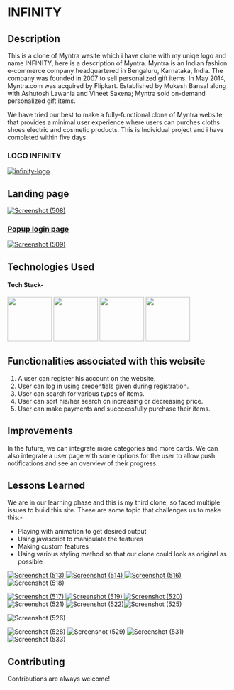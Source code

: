  # INFINITY




## Description

This is a clone of Myntra wesite which i have clone with my uniqe logo and name INFINITY, here is a description of Myntra.
Myntra is an Indian fashion e-commerce company headquartered in Bengaluru, Karnataka, India. The company was founded in 2007 to sell personalized gift items. In May 2014, Myntra.com was acquired by Flipkart. Established by Mukesh Bansal along with Ashutosh Lawania and Vineet Saxena; Myntra sold on-demand personalized gift items.


We have tried our best to make a fully-functional clone of Myntra website that provides a minimal user experience where users can purches cloths shoes electric and cosmetic products. This is Individual project and i have completed within five days
### LOGO INFINITY 






<a href="">![infinity-logo](https://user-images.githubusercontent.com/112960345/229367639-c2566fb7-7737-46c3-ab1c-e0cf1067d46f.png)</a>
## Landing page
<a href="">![Screenshot (508)](https://user-images.githubusercontent.com/112960345/229367768-015452a9-d8b1-47f3-a5fd-4f5bc8bf095a.png)
### Popup login page
![Screenshot (509)](https://user-images.githubusercontent.com/112960345/229367792-df2f4714-cbd5-4e27-b5e0-32b6230b01f4.png)

</a>

## Technologies Used

#### Tech Stack-

<p float="left">
    <img src="https://cdn.pixabay.com/photo/2017/08/05/11/16/logo-2582748_640.png" width="100" height="100">
    <img src="https://cdn.pixabay.com/photo/2017/08/05/11/16/logo-2582747_640.png" width="100" height="100">
   <img src="https://encrypted-tbn0.gstatic.com/images?q=tbn:ANd9GcS76aVIo4u18ZBAVWU79QkDQ6uvKUjF4leJ7g&usqp=CAU" width="100" height="100">
   <img src="https://blog.logrocket.com/wp-content/uploads/2021/04/optimize-react-native-performance.png" width="100" height="100">
 
     
          
 </p>

## Functionalities associated with this website

1. A user can register his account on the website.
2. User can log in using credentials given during registration.
3. User can search for various types of items.
4. User can sort his/her search on increasing or decreasing price.
5. User can make payments and succcessfully purchase their items.





## Improvements

In the future, we can integrate more categories and more cards. We can also integrate a user page with some options for the user to allow push notifications and see an overview of their progress. 

## Lessons Learned

We are in our learning phase and this is my third clone, so faced multiple issues to build this site. These are some topic that challenges us to make this:-
- Playing with animation to get desired output
- Using javascript to manipulate the features
- Making custom features
- Using various styling method so that our clone could look as original as possible


<a href="https://app.netlify.com/teams/gyan12082000/overview">![Screenshot (513)](https://user-images.githubusercontent.com/112960345/229368207-ed00fe99-4818-472e-80f9-34ce758a61af.png)
</a>
<a href="https://app.netlify.com/teams/gyan12082000/overview">  ![Screenshot (514)](https://user-images.githubusercontent.com/112960345/229368224-43a5a157-9787-48fe-9c71-edcfbc4ad4c4.png)
 </a>
<a href="https://app.netlify.com/teams/gyan12082000/overview">![Screenshot (516)](https://user-images.githubusercontent.com/112960345/229368232-e176bb49-653d-43b8-8b90-4511923a2485.png)
</a>
![Screenshot (518)](https://user-images.githubusercontent.com/112960345/229368249-9da9e357-bf18-4642-93b4-07d6e831514e.png)

<a href="https://app.netlify.com/teams/gyan12082000/overview">![Screenshot (517)](https://user-images.githubusercontent.com/112960345/229368237-bb68df3b-7a7d-4839-b03c-853a99a92025.png)
</a>
<a href="https://app.netlify.com/teams/gyan12082000/overview">![Screenshot (519)](https://user-images.githubusercontent.com/112960345/229368264-942f2942-fd0c-464c-bb6d-f12fd9de6818.png)
</a>
<a href="https://app.netlify.com/teams/gyan12082000/overview">![Screenshot (520)](https://user-images.githubusercontent.com/112960345/229368273-dfbe2257-5bfa-45ab-b9d8-99e45bc5c845.png)
</a>![Screenshot (521)](https://user-images.githubusercontent.com/112960345/229368277-9a7006db-f430-49df-99c9-1f398393d8c5.png)
![Screenshot (522)](https://user-images.githubusercontent.com/112960345/229368282-3d583840-6421-45f6-8eb9-507225e57fde.png)![Screenshot (525)](https://user-images.githubusercontent.com/112960345/229368286-5d3a56fa-e1dc-44c0-aa92-f60b61282601.png)

![Screenshot (526)](https://user-images.githubusercontent.com/112960345/229368301-9915eba3-59d6-41f8-ae04-b1bac72d34e0.png)

![Screenshot (528)](https://user-images.githubusercontent.com/112960345/229368306-e8f5431b-2c8f-4da5-9c86-c0805d78258f.png)
![Screenshot (529)](https://user-images.githubusercontent.com/112960345/229368308-5c3a497f-00af-4695-b36d-ded2f915f65f.png)
![Screenshot (531)](https://user-images.githubusercontent.com/112960345/229368311-638a3249-8ff5-43bb-af3b-843c406c1d75.png)
![Screenshot (533)](https://user-images.githubusercontent.com/112960345/229368312-56ca56b0-6743-4470-97a2-a9f75e18d932.png)


## Contributing

Contributions are always welcome!






